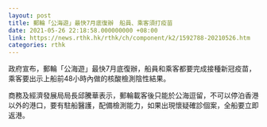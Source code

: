 ```yaml
---
layout: post
title: 郵輪「公海遊」最快7月底復辦　船員、乘客須打疫苗
date: 2021-05-26 22:18:58.000000000 +08:00
link: https://news.rthk.hk/rthk/ch/component/k2/1592788-20210526.htm
categories: rthk
---
```


政府宣布，郵輪「公海遊」最快7月底復辦，船員和乘客都要完成接種新冠疫苗，乘客要出示上船前48小時內做的核酸檢測陰性結果。

商務及經濟發展局局長邱騰華表示，郵輪載客後只能於公海逗留，不可以停泊香港以外的港口，要有駐船醫護，配備檢測能力，如果出現懷疑確診個案，全船要立即返港。
